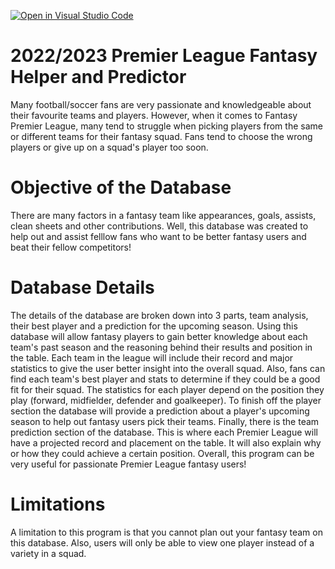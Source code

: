 [![Open in Visual Studio Code](https://classroom.github.com/assets/open-in-vscode-c66648af7eb3fe8bc4f294546bfd86ef473780cde1dea487d3c4ff354943c9ae.svg)](https://classroom.github.com/online_ide?assignment_repo_id=7921104&assignment_repo_type=AssignmentRepo)
# 2022/2023 Premier League Fantasy Helper and Predictor
Many football/soccer fans are very passionate and knowledgeable about their favourite teams and players. However, when it comes to Fantasy Premier League, many tend to struggle when picking players from the same or different teams for their fantasy squad. Fans tend to choose the wrong players or give up on a squad's player too soon. 
# Objective of the Database
There are many factors in a fantasy team like appearances, goals, assists, clean sheets and other contributions. Well, this database was created to help out and assist felllow fans who want to be better fantasy users and beat their fellow competitors! 
# Database Details
The details of the database are broken down into 3 parts, team analysis, their best player and a prediction for the upcoming season. Using this database will allow fantasy players to gain better knowledge about each team's past season and the reasoning behind their results and position in the table. Each team in the league will include their record and major statistics to give the user better insight into the overall squad. Also, fans can find each team's best player and stats to determine if they could be a good fit for their squad. The statistics for each player depend on the position they play (forward, midfielder, defender and goalkeeper). To finish off the player section the database will provide a prediction about a player's upcoming season to help out fantasy users pick their teams. Finally, there is the team prediction section of the database. This is where each Premier League will have a projected record and placement on the table. It will also explain why or how they could achieve a certain position. Overall, this program can be very useful for passionate Premier League fantasy users! 
# Limitations
A limitation to this program is that you cannot plan out your fantasy team on this database. Also, users will only be able to view one player instead of a variety in a squad. 